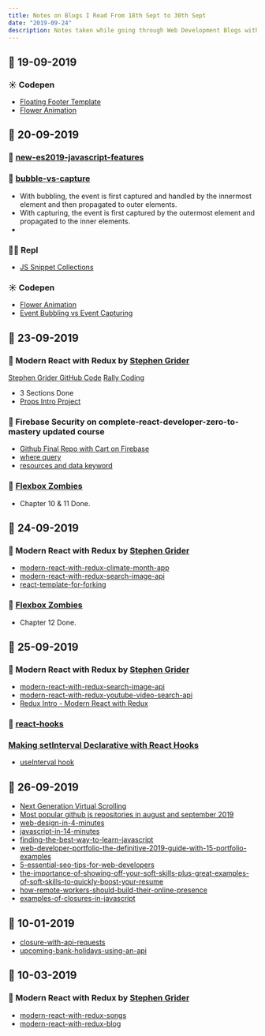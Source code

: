 ```yaml
---
title: Notes on Blogs I Read From 18th Sept to 30th Sept
date: "2019-09-24"
description: Notes taken while going through Web Development Blogs with highlights
---
```


## 📅 19-09-2019

### ☀ Codepen

- [Floating Footer Template](https://codepen.io/navinnavi19/pen/aboQoVX)
- [Flower Animation](https://codepen.io/navinnavi19/pen/ExYOjvO)

## 📅 20-09-2019

### 🚀 [new-es2019-javascript-features](https://blog.linguinecode.com/post/new-es2019-javascript-features)

### 🚀 [bubble-vs-capture](https://dev.to/clickys/bubble-vs-capture--3b19)

- With bubbling, the event is first captured and handled by the innermost element and then propagated to outer elements.
- With capturing, the event is first captured by the outermost element and propagated to the inner elements.
-

### 👨‍💻 Repl

- [JS Snippet Collections](https://repl.it/@NavinA/JS-Snippet-Collections)

### ☀ Codepen

- [Flower Animation](https://codepen.io/navinnavi19/pen/ExYOjvO)
- [Event Bubbling vs Event Capturing](https://codepen.io/navinnavi19/pen/bGbQMKb)

## 📅 23-09-2019

### 🚀 Modern React with Redux by [Stephen Grider](https://twitter.com/ste_grider)

[Stephen Grider GitHub Code](https://github.com/StephenGrider/redux-code)
[Rally Coding](https://www.rallycoding.com/)

- 3 Sections Done
- [Props Intro Project](https://stackblitz.com/edit/react-with-redux-components)

### 🚀 Firebase Security on complete-react-developer-zero-to-mastery updated course

- [Github Final Repo with Cart on Firebase](https://github.com/ZhangMYihua/crwn-clothing-firebase-cart)
- [where query](https://firebase.google.com/docs/firestore/query-data/get-data#get_multiple_documents_from_a_collection)
- [resources and data keyword](https://firebase.google.com/docs/firestore/security/rules-conditions#data_validation)

### 🚀 [Flexbox Zombies](https://flexboxzombies.com/p/flexbox-zombies)

- Chapter 10 & 11 Done.

## 📅 24-09-2019

### 🚀 Modern React with Redux by [Stephen Grider](https://twitter.com/ste_grider)

- [modern-react-with-redux-climate-month-app](https://stackblitz.com/edit/modern-react-with-redux-climate-month-app)
- [modern-react-with-redux-search-image-api](https://stackblitz.com/edit/modern-react-with-redux-search-image-api)
- [react-template-for-forking](https://stackblitz.com/edit/react-template-for-forking)

### 🚀 [Flexbox Zombies](https://flexboxzombies.com/p/flexbox-zombies)

- Chapter 12 Done.

## 📅 25-09-2019

### 🚀 Modern React with Redux by [Stephen Grider](https://twitter.com/ste_grider)

- [modern-react-with-redux-search-image-api](https://stackblitz.com/edit/modern-react-with-redux-search-image-api)
- [modern-react-with-redux-youtube-video-search-api](https://stackblitz.com/edit/modern-react-with-redux-youtube-video-search-api)
- [Redux Intro - Modern React with Redux](https://codepen.io/navinnavi19/pen/KKPEmMw)

### 🚀 [react-hooks](https://wattenberger.com/blog/react-hooks)

### [Making setInterval Declarative with React Hooks](https://overreacted.io/making-setinterval-declarative-with-react-hooks/)

- [useInterval hook](https://stackblitz.com/edit/react-useinterval-dan)

## 📅 26-09-2019

- [Next Generation Virtual Scrolling](https://www.sitepen.com/blog/next-generation-virtual-scrolling/)
- [Most popular github js repositories in august and september 2019](https://itnext.io/33-26-most-popular-github-js-repositories-in-august-and-september-2019-e8f17da6af4)
- [web-design-in-4-minutes](https://jgthms.com/web-design-in-4-minutes)
- [javascript-in-14-minutes](https://jgthms.com/javascript-in-14-minutes/)
- [finding-the-best-way-to-learn-javascript](https://blog.soshace.com/en/javascript/finding-the-best-way-to-learn-javascript/)
- [web-developer-portfolio-the-definitive-2019-guide-with-15-portfolio-examples](https://blog.soshace.com/en/tips/web-developer-portfolio-the-definitive-2019-guide-with-15-portfolio-examples/)
- [5-essential-seo-tips-for-web-developers](https://blog.soshace.com/en/tips/5-essential-seo-tips-for-web-developers/)
- [the-importance-of-showing-off-your-soft-skills-plus-great-examples-of-soft-skills-to-quickly-boost-your-resume](https://blog.soshace.com/en/human-resources/the-importance-of-showing-off-your-soft-skills-plus-great-examples-of-soft-skills-to-quickly-boost-your-resume/)
- [how-remote-workers-should-build-their-online-presence](https://blog.soshace.com/en/remote-job/how-remote-workers-should-build-their-online-presence/)
- [examples-of-closures-in-javascript](https://medium.com/javascript-in-plain-english/examples-of-closures-in-javascript-9bc397bbf1a1)

## 📅 10-01-2019

- [closure-with-api-requests](https://stackblitz.com/edit/closure-with-api-requests)
- [upcoming-bank-holidays-using-an-api](https://stackblitz.com/edit/upcoming-bank-holidays-using-an-api)

## 📅 10-03-2019

### 🚀 Modern React with Redux by [Stephen Grider](https://twitter.com/ste_grider)

- [modern-react-with-redux-songs](https://stackblitz.com/edit/modern-react-with-redux-songs)
- [modern-react-with-redux-blog](https://stackblitz.com/edit/modern-react-with-redux-blog)
